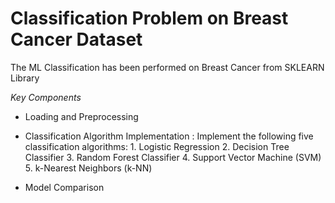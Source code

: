 # Classification Problem on Breast Cancer Dataset

The ML Classification has been performed on Breast Cancer from SKLEARN Library

*Key Components*

- Loading and Preprocessing 
- Classification Algorithm Implementation :
  Implement the following five classification algorithms:
      1. Logistic Regression
      2. Decision Tree Classifier
      3. Random Forest Classifier
      4. Support Vector Machine (SVM)
      5. k-Nearest Neighbors (k-NN)

- Model Comparison
